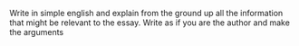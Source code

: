 Write in simple english and explain from the ground up all the information that might be relevant to the essay. Write as if you are the author and make the arguments